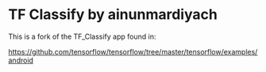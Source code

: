 # TF Classify by ainunmardiyach

This is a fork of the TF_Classify app found in:

https://github.com/tensorflow/tensorflow/tree/master/tensorflow/examples/android

